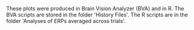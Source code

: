 These plots were produced in Brain Vision Analyzer (BVA) and in R. The BVA scripts are stored in the folder 'History Files'. 
The R scripts are in the folder 'Analyses of ERPs averaged across trials'.

